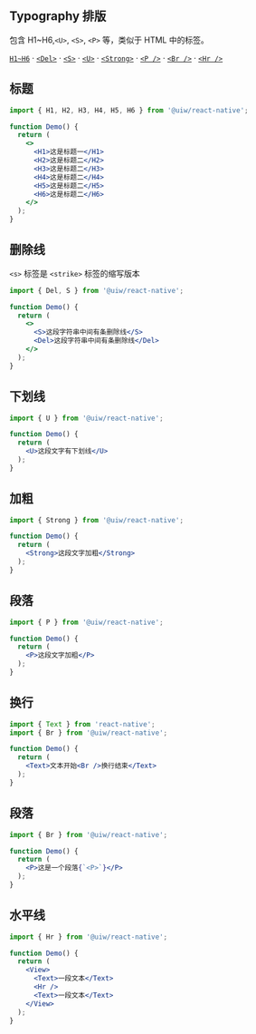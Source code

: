 Typography 排版
---

包含 H1~H6,`<U>`, `<S>`, `<P>` 等，类似于 HTML 中的标签。

[`H1~H6`](#标题) · [`<Del>`](#删除线) · [`<S>`](#删除线) · [`<U>`](#下划线) · [`<Strong>`](#加粗) · [`<P />`](#段落) · [`<Br />`](#换行) · [`<Hr />`](#水平线)

## 标题

```jsx
import { H1, H2, H3, H4, H5, H6 } from '@uiw/react-native';

function Demo() {
  return (
    <>
      <H1>这是标题一</H1>
      <H2>这是标题二</H2>
      <H3>这是标题二</H3>
      <H4>这是标题二</H4>
      <H5>这是标题二</H5>
      <H6>这是标题二</H6>
    </>
  );
}
```

## 删除线

`<s>` 标签是 `<strike>` 标签的缩写版本

```jsx
import { Del, S } from '@uiw/react-native';

function Demo() {
  return (
    <>
      <S>这段字符串中间有条删除线</S>
      <Del>这段字符串中间有条删除线</Del>
    </>
  );
}
```

## 下划线

```jsx
import { U } from '@uiw/react-native';

function Demo() {
  return (
    <U>这段文字有下划线</U>
  );
}
```

## 加粗

```jsx
import { Strong } from '@uiw/react-native';

function Demo() {
  return (
    <Strong>这段文字加粗</Strong>
  );
}
```

## 段落

```jsx
import { P } from '@uiw/react-native';

function Demo() {
  return (
    <P>这段文字加粗</P>
  );
}
```

## 换行

```jsx
import { Text } from 'react-native';
import { Br } from '@uiw/react-native';

function Demo() {
  return (
    <Text>文本开始<Br />换行结束</Text>
  );
}
```

## 段落

```jsx
import { Br } from '@uiw/react-native';

function Demo() {
  return (
    <P>这是一个段落{`<P>`}</P>
  );
}
```

## 水平线

```jsx
import { Hr } from '@uiw/react-native';

function Demo() {
  return (
    <View>
      <Text>一段文本</Text>
      <Hr />
      <Text>一段文本</Text>
    </View>
  );
}
```
